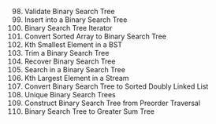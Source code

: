 98. Validate Binary Search Tree
99. Insert into a Binary Search Tree
100. Binary Search Tree Iterator
101. Convert Sorted Array to Binary Search Tree
102. Kth Smallest Element in a BST
103. Trim a Binary Search Tree
104. Recover Binary Search Tree
105. Search in a Binary Search Tree
106. Kth Largest Element in a Stream
107. Convert Binary Search Tree to Sorted Doubly Linked List
108. Unique Binary Search Trees
109. Construct Binary Search Tree from Preorder Traversal
110. Binary Search Tree to Greater Sum Tree
